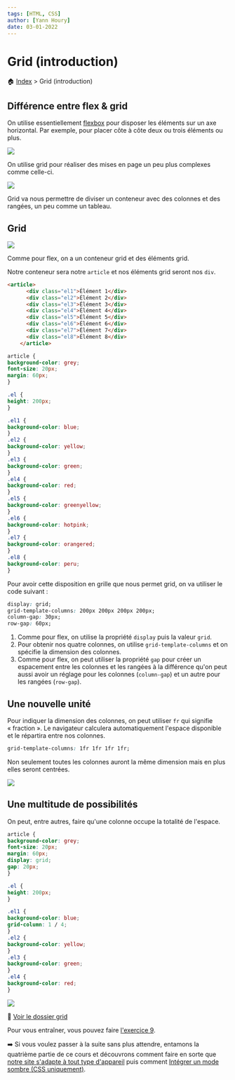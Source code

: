 ```yaml
---
tags: [HTML, CSS]
author: [Yann Houry]
date: 03-01-2022
---
```


# Grid (introduction)
🏠 [Index](https://github.com/YannHY/html-css-js/blob/main/index.md) > Grid (introduction)

## Différence entre flex & grid
On utilise essentiellement [flexbox](https://github.com/YannHY/html-css-js/blob/main/3.%20Troisième%20partie/3.1%20Flexbox%20(introduction).md) pour disposer les éléments sur un axe horizontal. Par exemple, pour placer côte à côte deux ou trois éléments ou plus.

![](https://github.com/YannHY/html-css-js/blob/main/Images/2D-flexbox.jpg)

On utilise grid pour réaliser des mises en page un peu plus complexes comme celle-ci.

![](https://github.com/YannHY/html-css-js/blob/main/Images/3D-grid.jpg)

Grid va nous permettre de diviser un conteneur avec des colonnes et des rangées, un peu comme un tableau.

## Grid
![](https://github.com/YannHY/html-css-js/blob/main/Images/grid.png)

Comme pour flex, on a un conteneur grid et des éléments grid.

Notre conteneur sera notre `article` et nos éléments grid seront nos `div`.

```HTML
<article>
      <div class="el1">Élément 1</div>
      <div class="el2">Élément 2</div>
      <div class="el3">Élément 3</div>
      <div class="el4">Élément 4</div>
      <div class="el5">Élément 5</div>
      <div class="el6">Élément 6</div>
      <div class="el7">Élément 7</div>
      <div class="el8">Élément 8</div>
    </article>
```

```css
article {
background-color: grey;
font-size: 20px;
margin: 60px;
}

.el {
height: 200px;
}

.el1 {
background-color: blue;
}
.el2 {
background-color: yellow;
}
.el3 {
background-color: green;
}
.el4 {
background-color: red;
}
.el5 {
background-color: greenyellow;
}
.el6 {
background-color: hotpink;
}
.el7 {
background-color: orangered;
}
.el8 {
background-color: peru;
}
```

Pour avoir cette disposition en grille que nous permet grid, on va utiliser le code suivant :

```CSS
display: grid;
grid-template-columns: 200px 200px 200px 200px;
column-gap: 30px;
row-gap: 60px;
```

1. Comme pour flex, on utilise la propriété `display` puis la valeur `grid`.
2. Pour obtenir nos quatre colonnes, on utilise `grid-template-columns` et on spécifie la dimension des colonnes.
3. Comme pour flex, on peut utiliser la propriété `gap` pour créer un espacement entre les colonnes et les rangées à la différence qu'on peut aussi avoir un réglage pour les colonnes (`column-gap`) et un autre pour les rangées (`row-gap`).

## Une nouvelle unité
Pour indiquer la dimension des colonnes, on peut utiliser `fr` qui signifie « fraction ». Le navigateur calculera automatiquement l'espace disponible et le répartira entre nos colonnes.

```css
grid-template-columns: 1fr 1fr 1fr 1fr;
```

Non seulement toutes les colonnes auront la même dimension mais en plus elles seront centrées.

![](https://github.com/YannHY/html-css-js/blob/main/Images/grid-fr.png)

## Une multitude de possibilités
On peut, entre autres, faire qu'une colonne occupe la totalité de l'espace.

```CSS
article {
background-color: grey;
font-size: 20px;
margin: 60px;
display: grid;
gap: 20px;
}

.el {
height: 200px;
}

.el1 {
background-color: blue;
grid-column: 1 / 4;
}
.el2 {
background-color: yellow;
}
.el3 {
background-color: green;
}
.el4 {
background-color: red;
}
```
![](https://github.com/YannHY/html-css-js/blob/main/Images/grid-span.png)

📁 [Voir le dossier grid](https://app.box.com/s/wzc7zdwnhmrypn66z5pct2e7uc57aijk)

Pour vous entraîner, vous pouvez faire [l'exercice 9](https://github.com/YannHY/html-css-js/blob/main/Exercices/Exercice%209.md).

➡️ Si vous voulez passer à la suite sans plus attendre, entamons la quatrième partie de ce cours et découvrons comment faire en sorte que [notre site s'adapte à tout type d'appareil](https://github.com/YannHY/html-css-js/blob/main/4.%20Quatrième%20partie/4.1%20Créer%20une%20page%20«%20responsive%20design%20».md) puis comment [Intégrer un mode sombre (CSS uniquement)](https://github.com/YannHY/html-css-js/blob/main/4.%20Quatrième%20partie/4.3%20Intégrer%20un%20mode%20sombre%20(CSS%20uniquement).md).

